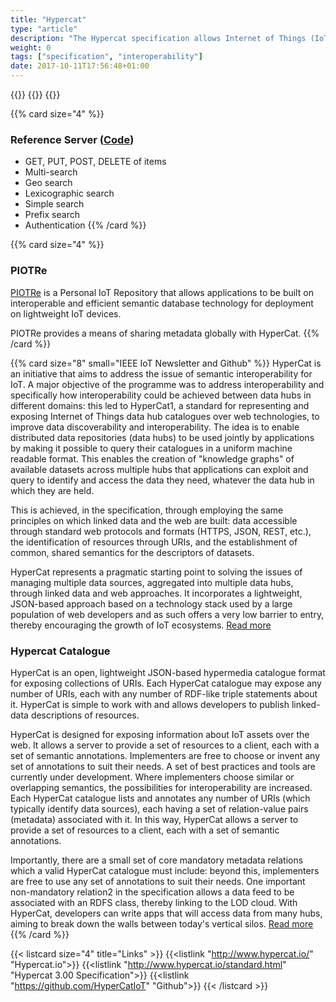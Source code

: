 ```yaml
---
title: "Hypercat"
type: "article"
description: "The Hypercat specification allows Internet of Things (IoT) clients to discover information about IoT assets over the web. With Hypercat developers can write applications that will work across many servers, breaking down the walls between vertical silos."
weight: 0
tags: ["specification", "interoperability"]
date: 2017-10-11T17:56:48+01:00
---
```


{{<card size="4" small="Hypercat.io" style="info">}}
{{<description>}}
{{</card>}}

{{% card size="4" %}}
### Reference Server ([Code](https://github.com/HyperCatIoT/hc2-server))

- GET, PUT, POST, DELETE of items
- Multi-search
- Geo search
- Lexicographic search
- Simple search
- Prefix search
- Authentication
{{% /card %}}

{{% card size="4" %}}
### PIOTRe

[PIOTRe](../../decentralisation/piotre) is a Personal IoT Repository that allows applications to be built on interoperable and efficient semantic database technology for deployment on lightweight IoT devices.

PIOTRe provides a means of sharing metadata globally with HyperCat.
{{% /card %}}

{{% card size="8" small="IEEE IoT Newsletter and Github" %}}
HyperCat is an initiative that aims to address the issue of semantic interoperability for IoT. A major objective of the programme was to address interoperability and specifically how interoperability could be achieved between data hubs in different domains: this led to HyperCat1, a standard for representing and exposing Internet of Things data hub catalogues over web technologies, to improve data discoverability and interoperability. The idea is to enable distributed data repositories (data hubs) to be used jointly by applications by making it possible to query their catalogues in a uniform machine readable format. This enables the creation of "knowledge graphs" of available datasets across multiple hubs that applications can exploit and query to identify and access the data they need, whatever the data hub in which they are held.

This is achieved, in the specification, through employing the same principles on which linked data and the web are built: data accessible through standard web protocols and formats (HTTPS, JSON, REST, etc.), the identification of resources through URIs, and the establishment of common, shared semantics for the descriptors of datasets.

HyperCat represents a pragmatic starting point to solving the issues of managing multiple data sources, aggregated into multiple data hubs, through linked data and web approaches. It incorporates a lightweight, JSON-based approach based on a technology stack used by a large population of web developers and as such offers a very low barrier to entry, thereby encouraging the growth of IoT ecosystems. [Read more](https://iot.ieee.org/newsletter/january-2016/hypercat-resource-discovery-on-the-internet-of-things.html)

### Hypercat Catalogue
HyperCat is an open, lightweight JSON-based hypermedia catalogue format for exposing collections of URIs. Each HyperCat catalogue may expose any number of URIs, each with any number of RDF-like triple statements about it. HyperCat is simple to work with and allows developers to publish linked-data descriptions of resources.

HyperCat is designed for exposing information about IoT assets over the web. It allows a server to provide a set of resources to a client, each with a set of semantic annotations. Implementers are free to choose or invent any set of annotations to suit their needs. A set of best practices and tools are currently under development. Where implementers choose similar or overlapping semantics, the possibilities for interoperability are increased. Each HyperCat catalogue lists and annotates any number of URIs (which typically identify data sources), each having a set of relation-value pairs (metadata) associated with it. In this way, HyperCat allows a server to provide a set of resources to a client, each with a set of semantic annotations.

Importantly, there are a small set of core mandatory metadata relations which a valid HyperCat catalogue must include: beyond this, implementers are free to use any set of annotations to suit their needs. One important non-mandatory relation2 in the specification allows a data feed to be associated with an RDFS class, thereby linking to the LOD cloud. With HyperCat, developers can write apps that will access data from many hubs, aiming to break down the walls between today's vertical silos. [Read more](https://hypercatiot.github.io/)
{{% /card %}}

{{< listcard size="4" title="Links" >}}
    {{<listlink "http://www.hypercat.io/" "Hypercat.io">}}
    {{<listlink "http://www.hypercat.io/standard.html" "Hypercat 3.00 Specification">}}
    {{<listlink "https://github.com/HyperCatIoT" "Github">}}
{{< /listcard >}}